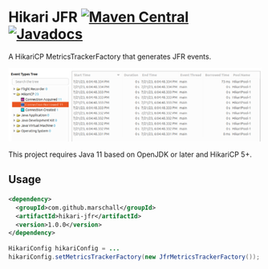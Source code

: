Hikari JFR [![Maven Central](https://maven-badges.herokuapp.com/maven-central/com.github.marschall/jfr-jdbctemplate/badge.svg)](https://maven-badges.herokuapp.com/maven-central/com.github.marschall/jfr-jdbctemplate) [![Javadocs](https://www.javadoc.io/badge/com.github.marschall/jfr-jdbctemplate.svg)](https://www.javadoc.io/doc/com.github.marschall/jfr-jdbctemplate)
==========

A HikariCP MetricsTrackerFactory that generates JFR events.

![Flight Recording of a JUnit Test](https://github.com/marschall/hikari-jfr/blob/master/src/main/javadoc/resources/hikari-jfr.png?raw=true)

This project requires Java 11 based on OpenJDK or later and HikariCP 5+.

Usage
-----

```xml
<dependency>
  <groupId>com.github.marschall</groupId>
  <artifactId>hikari-jfr</artifactId>
  <version>1.0.0</version>
</dependency>
```

```java
HikariConfig hikariConfig = ...
hikariConfig.setMetricsTrackerFactory(new JfrMetricsTrackerFactory());
```